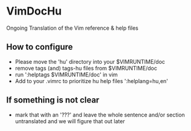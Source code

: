 # VimDocHu
Ongoing Translation of the Vim reference &amp; help files

## How to configure
* Please move the 'hu' directory into your $VIMRUNTIME/doc
* remove tags (and) tags-hu files from $VIMRUNTIME/doc
* run ':helptags $VIMRUNTIME/doc' in vim
* Add to your .vimrc to prioritize hu help files ':helplang=hu,en'

## If something is not clear
* mark that with an '???' and leave the whole sentence and/or section untranslated and we will figure that out later

